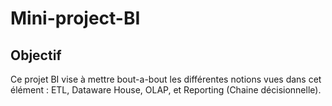 # Mini-project-BI
## Objectif
Ce projet BI vise à mettre bout-a-bout les différentes notions vues dans cet élément : ETL, Dataware 
House, OLAP, et Reporting (Chaine décisionnelle).
